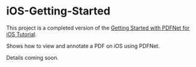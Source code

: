 iOS-Getting-Started
===================

This project is a completed version of the [Getting Started with PDFNet for iOS Tutorial](http://www.pdftron.com/pdfnet/tutorials/iOS/getting-started/).

Shows how to view and annotate a PDF on iOS using PDFNet.

Details coming soon.
